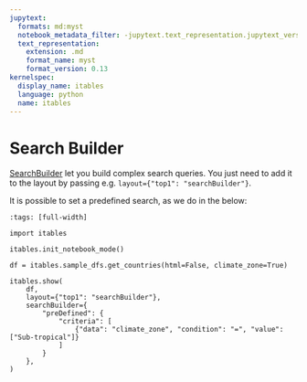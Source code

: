 ```yaml
---
jupytext:
  formats: md:myst
  notebook_metadata_filter: -jupytext.text_representation.jupytext_version
  text_representation:
    extension: .md
    format_name: myst
    format_version: 0.13
kernelspec:
  display_name: itables
  language: python
  name: itables
---
```


# Search Builder

[SearchBuilder](https://datatables.net/extensions/searchbuilder/) let you build complex search queries. You just need to add it to the layout
by passing e.g. `layout={"top1": "searchBuilder"}`.

It is possible to set a predefined search, as we do in the below:

```{code-cell} ipython3
:tags: [full-width]

import itables

itables.init_notebook_mode()

df = itables.sample_dfs.get_countries(html=False, climate_zone=True)

itables.show(
    df,
    layout={"top1": "searchBuilder"},
    searchBuilder={
        "preDefined": {
            "criteria": [
                {"data": "climate_zone", "condition": "=", "value": ["Sub-tropical"]}
            ]
        }
    },
)
```
